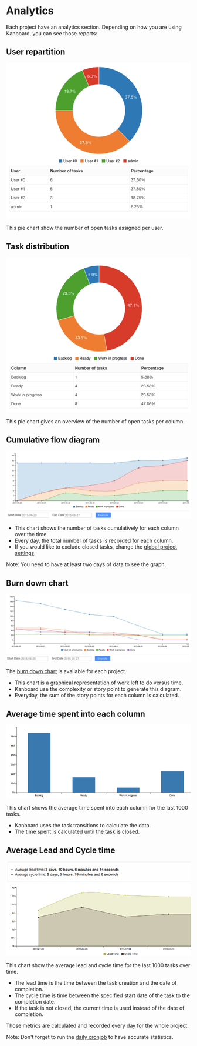 Analytics
=========

Each project have an analytics section. Depending on how you are using Kanboard, you can see those reports:

User repartition
----------------

![User repartition](screenshots/user-repartition.png)

This pie chart show the number of open tasks assigned per user.

Task distribution
-----------------

![Task distribution](screenshots/task-distribution.png)

This pie chart gives an overview of the number of open tasks per column.

Cumulative flow diagram
-----------------------

![Cumulative flow diagram](screenshots/cfd.png)

- This chart shows the number of tasks cumulatively for each column over the time.
- Every day, the total number of tasks is recorded for each column.
- If you would like to exclude closed tasks, change the [global project settings](project-configuration.markdown).

Note: You need to have at least two days of data to see the graph.

Burn down chart
---------------

![Burndown chart](screenshots/burndown-chart.png)

The [burn down chart](http://en.wikipedia.org/wiki/Burn_down_chart) is available for each project.

- This chart is a graphical representation of work left to do versus time.
- Kanboard use the complexity or story point to generate this diagram.
- Everyday, the sum of the story points for each column is calculated.

Average time spent into each column
-----------------------------------

![Average time spent into each column](screenshots/average-time-spent-into-each-column.png)

This chart shows the average time spent into each column for the last 1000 tasks.

- Kanboard uses the task transitions to calculate the data.
- The time spent is calculated until the task is closed.

Average Lead and Cycle time
---------------------------

![Average time spent into each column](screenshots/average-lead-cycle-time.png)

This chart show the average lead and cycle time for the last 1000 tasks over time.

- The lead time is the time between the task creation and the date of completion.
- The cycle time is time between the specified start date of the task to the completion date.
- If the task is not closed, the current time is used instead of the date of completion.

Those metrics are calculated and recorded every day for the whole project.

Note: Don't forget to run the [daily cronjob](cronjob.markdown) to have accurate statistics.
